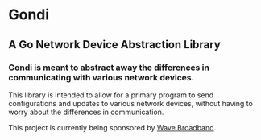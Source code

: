 # Gondi
## A Go Network Device Abstraction Library

### Gondi is meant to abstract away the differences in communicating with various network devices.
This library is intended to allow for a primary program to send configurations and updates to various network devices,
without having to worry about the differences in communication.

This project is currently being sponsored by [Wave Broadband](http://wavebroadband.com).
